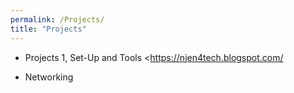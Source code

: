 ```yaml
---
permalink: /Projects/
title: "Projects"
---
```


- Projects 1, Set-Up and Tools
<https://njen4tech.blogspot.com/

- Networking
